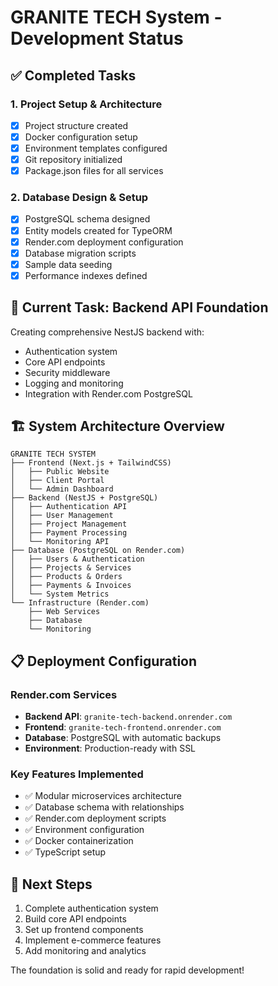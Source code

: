 # GRANITE TECH System - Development Status

## ✅ Completed Tasks

### 1. Project Setup & Architecture
- [x] Project structure created
- [x] Docker configuration setup
- [x] Environment templates configured
- [x] Git repository initialized
- [x] Package.json files for all services

### 2. Database Design & Setup  
- [x] PostgreSQL schema designed
- [x] Entity models created for TypeORM
- [x] Render.com deployment configuration
- [x] Database migration scripts
- [x] Sample data seeding
- [x] Performance indexes defined

## 🔄 Current Task: Backend API Foundation

Creating comprehensive NestJS backend with:
- Authentication system
- Core API endpoints
- Security middleware
- Logging and monitoring
- Integration with Render.com PostgreSQL

## 🏗️ System Architecture Overview

```
GRANITE TECH SYSTEM
├── Frontend (Next.js + TailwindCSS)
│   ├── Public Website
│   ├── Client Portal  
│   └── Admin Dashboard
├── Backend (NestJS + PostgreSQL)
│   ├── Authentication API
│   ├── User Management
│   ├── Project Management
│   ├── Payment Processing
│   └── Monitoring API
├── Database (PostgreSQL on Render.com)
│   ├── Users & Authentication
│   ├── Projects & Services
│   ├── Products & Orders
│   ├── Payments & Invoices
│   └── System Metrics
└── Infrastructure (Render.com)
    ├── Web Services
    ├── Database
    └── Monitoring
```

## 📋 Deployment Configuration

### Render.com Services
- **Backend API**: `granite-tech-backend.onrender.com`
- **Frontend**: `granite-tech-frontend.onrender.com`  
- **Database**: PostgreSQL with automatic backups
- **Environment**: Production-ready with SSL

### Key Features Implemented
- ✅ Modular microservices architecture
- ✅ Database schema with relationships
- ✅ Render.com deployment scripts
- ✅ Environment configuration
- ✅ Docker containerization
- ✅ TypeScript setup

## 🚀 Next Steps
1. Complete authentication system
2. Build core API endpoints
3. Set up frontend components
4. Implement e-commerce features
5. Add monitoring and analytics

The foundation is solid and ready for rapid development!